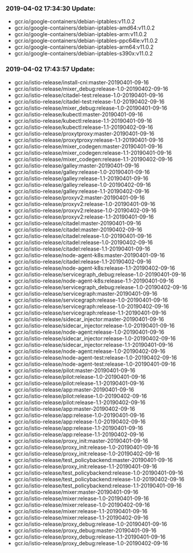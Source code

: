 ### 2019-04-02 17:34:30 Update:

- gcr.io/google-containers/debian-iptables:v11.0.2
- gcr.io/google-containers/debian-iptables-amd64:v11.0.2
- gcr.io/google-containers/debian-iptables-arm:v11.0.2
- gcr.io/google-containers/debian-iptables-ppc64le:v11.0.2
- gcr.io/google-containers/debian-iptables-arm64:v11.0.2
- gcr.io/google-containers/debian-iptables-s390x:v11.0.2
### 2019-04-02 17:43:57 Update:

- gcr.io/istio-release/install-cni:master-20190401-09-16
- gcr.io/istio-release/mixer_debug:release-1.0-20190402-09-16
- gcr.io/istio-release/citadel-test:release-1.0-20190401-09-16
- gcr.io/istio-release/citadel-test:release-1.0-20190402-09-16
- gcr.io/istio-release/mixer_debug:release-1.0-20190401-09-16
- gcr.io/istio-release/kubectl:master-20190401-09-16
- gcr.io/istio-release/kubectl:release-1.1-20190401-09-16
- gcr.io/istio-release/kubectl:release-1.1-20190402-09-16
- gcr.io/istio-release/proxytproxy:master-20190401-09-16
- gcr.io/istio-release/proxytproxy:release-1.1-20190401-09-16
- gcr.io/istio-release/mixer_codegen:master-20190401-09-16
- gcr.io/istio-release/mixer_codegen:release-1.1-20190401-09-16
- gcr.io/istio-release/mixer_codegen:release-1.1-20190402-09-16
- gcr.io/istio-release/galley:master-20190401-09-16
- gcr.io/istio-release/galley:release-1.0-20190401-09-16
- gcr.io/istio-release/galley:release-1.1-20190401-09-16
- gcr.io/istio-release/galley:release-1.0-20190402-09-16
- gcr.io/istio-release/galley:release-1.1-20190402-09-16
- gcr.io/istio-release/proxyv2:master-20190401-09-16
- gcr.io/istio-release/proxyv2:release-1.0-20190401-09-16
- gcr.io/istio-release/proxyv2:release-1.0-20190402-09-16
- gcr.io/istio-release/proxyv2:release-1.1-20190401-09-16
- gcr.io/istio-release/citadel:master-20190401-09-16
- gcr.io/istio-release/citadel:master-20190402-09-16
- gcr.io/istio-release/citadel:release-1.0-20190401-09-16
- gcr.io/istio-release/citadel:release-1.0-20190402-09-16
- gcr.io/istio-release/citadel:release-1.1-20190401-09-16
- gcr.io/istio-release/node-agent-k8s:master-20190401-09-16
- gcr.io/istio-release/citadel:release-1.1-20190402-09-16
- gcr.io/istio-release/node-agent-k8s:release-1.1-20190402-09-16
- gcr.io/istio-release/servicegraph_debug:release-1.0-20190401-09-16
- gcr.io/istio-release/node-agent-k8s:release-1.1-20190401-09-16
- gcr.io/istio-release/servicegraph_debug:release-1.0-20190402-09-16
- gcr.io/istio-release/servicegraph:master-20190401-09-16
- gcr.io/istio-release/servicegraph:release-1.0-20190401-09-16
- gcr.io/istio-release/servicegraph:release-1.0-20190402-09-16
- gcr.io/istio-release/servicegraph:release-1.1-20190401-09-16
- gcr.io/istio-release/sidecar_injector:master-20190401-09-16
- gcr.io/istio-release/sidecar_injector:release-1.0-20190401-09-16
- gcr.io/istio-release/node-agent:release-1.0-20190401-09-16
- gcr.io/istio-release/sidecar_injector:release-1.0-20190402-09-16
- gcr.io/istio-release/sidecar_injector:release-1.1-20190401-09-16
- gcr.io/istio-release/node-agent:release-1.0-20190402-09-16
- gcr.io/istio-release/node-agent-test:release-1.0-20190402-09-16
- gcr.io/istio-release/node-agent-test:release-1.0-20190401-09-16
- gcr.io/istio-release/pilot:master-20190401-09-16
- gcr.io/istio-release/pilot:release-1.0-20190401-09-16
- gcr.io/istio-release/pilot:release-1.1-20190401-09-16
- gcr.io/istio-release/app:master-20190401-09-16
- gcr.io/istio-release/pilot:release-1.0-20190402-09-16
- gcr.io/istio-release/pilot:release-1.1-20190402-09-16
- gcr.io/istio-release/app:master-20190402-09-16
- gcr.io/istio-release/app:release-1.0-20190401-09-16
- gcr.io/istio-release/app:release-1.0-20190402-09-16
- gcr.io/istio-release/app:release-1.1-20190401-09-16
- gcr.io/istio-release/app:release-1.1-20190402-09-16
- gcr.io/istio-release/proxy_init:master-20190401-09-16
- gcr.io/istio-release/proxy_init:release-1.0-20190401-09-16
- gcr.io/istio-release/proxy_init:release-1.0-20190402-09-16
- gcr.io/istio-release/test_policybackend:master-20190401-09-16
- gcr.io/istio-release/proxy_init:release-1.1-20190401-09-16
- gcr.io/istio-release/test_policybackend:release-1.0-20190401-09-16
- gcr.io/istio-release/test_policybackend:release-1.0-20190402-09-16
- gcr.io/istio-release/test_policybackend:release-1.1-20190401-09-16
- gcr.io/istio-release/mixer:master-20190401-09-16
- gcr.io/istio-release/mixer:release-1.0-20190401-09-16
- gcr.io/istio-release/mixer:release-1.0-20190402-09-16
- gcr.io/istio-release/mixer:release-1.1-20190401-09-16
- gcr.io/istio-release/mixer:release-1.1-20190402-09-16
- gcr.io/istio-release/proxy_debug:release-1.0-20190401-09-16
- gcr.io/istio-release/proxy_debug:master-20190401-09-16
- gcr.io/istio-release/proxy_debug:release-1.1-20190401-09-16
- gcr.io/istio-release/proxy_debug:release-1.0-20190402-09-16
